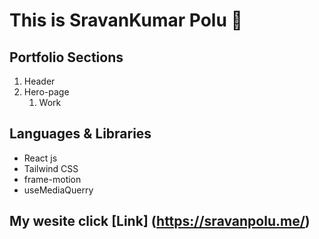 # This is SravanKumar Polu 🙂


## Portfolio Sections
1. Header
2. Hero-page
   1. Work



## Languages & Libraries
 * React js
 * Tailwind CSS
 * frame-motion
 * useMediaQuerry
   
## My wesite  click [Link] (https://sravanpolu.me/)
